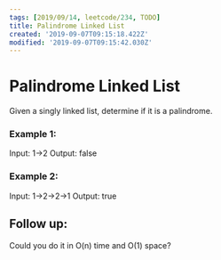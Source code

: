 ```yaml
---
tags: [2019/09/14, leetcode/234, TODO]
title: Palindrome Linked List
created: '2019-09-07T09:15:18.422Z'
modified: '2019-09-07T09:15:42.030Z'
---
```


# Palindrome Linked List

Given a singly linked list, determine if it is a palindrome.

### Example 1:

Input: 1->2
Output: false

### Example 2:

Input: 1->2->2->1
Output: true

## Follow up:
Could you do it in O(n) time and O(1) space?

